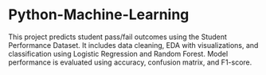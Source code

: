 # Python-Machine-Learning
This project predicts student pass/fail outcomes using the Student Performance Dataset. It includes data cleaning, EDA with visualizations, and classification using Logistic Regression and Random Forest. Model performance is evaluated using accuracy, confusion matrix, and F1-score.
